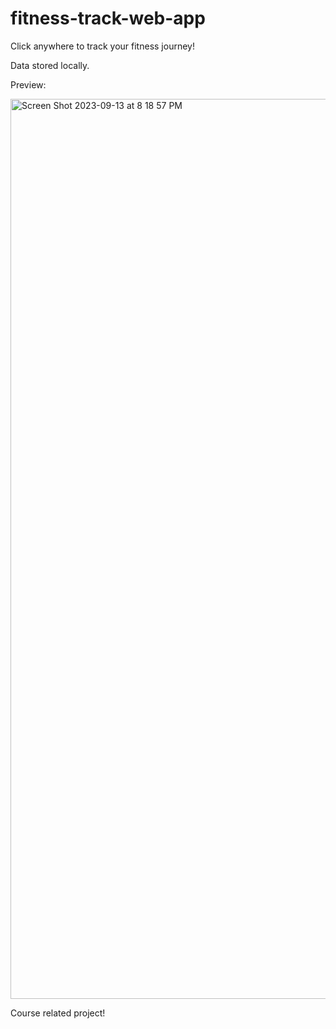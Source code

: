 # fitness-track-web-app

Click anywhere to track your fitness journey!

Data stored locally.

Preview:

<img width="1440" alt="Screen Shot 2023-09-13 at 8 18 57 PM" src="https://github.com/EmirPirija/pig-dice-game/assets/118456820/833000b3-645c-4492-bc49-35903eee4903">


Course related project!
